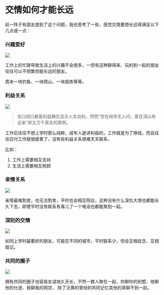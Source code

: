 # 交情如何才能长远

前一阵子有朋友提到了这个问题，我也思考了一些，感觉交情要想长远得满足以下几点或一点：

### 兴趣爱好

![](https://4.z.wiki/autoupload/20230122/ulcF.511X700-image.png)

工作上的忙碌导致生活上的兴趣不会很多，一但有这种聊得来、玩的到一起的朋友往往可以不频繁但能长远的朋友。

周末一块钓鱼、一块爬山、一块锻炼等等。

### 利益关系

![](https://0.z.wiki/autoupload/20230122/Zjy5.656X820-image.png)

> 张口闭口都是利益确实显示人太功利，然而“穷在闹市无人问，富在深山有远亲”却又万千真实的案例。

工作后往往不想上学时那么纯粹，成年人是讲利益的，工作就是为了挣钱，而且往往应付工作就很疲惫了，没有些利益关系很难天天联系，

比如：

1. 工作上需要相互支持
2. 生活上需要相互照顾

### 亲情关系

![](https://1.z.wiki/autoupload/20230122/XD7m.367X550-image.png)

亲情最难割舍，也无法割舍，平时也会相互照应，这种没有什么深仇大恨也都能长久下去，即使平时没有联系有事儿了一个电话也都能聚到一起。

### 深刻的交情

![](https://2.z.wiki/autoupload/20230122/pYle.643X1200-image.png)

如同上学时最要好的朋友，可能在不同的城市，平时联系少，但会互相挂念、互相惦记。

### 共同的圈子

![](https://5.z.wiki/autoupload/20230122/zz0W.480X480-image.png)

拥有共同的圈子也容易友谊地久天长，不然一群人聚在一起，你聊你的别墅、他聊他的仕途、我聊我的网贷，
除了泛黄的曾经的共同记忆其他的真聊不到一起。
